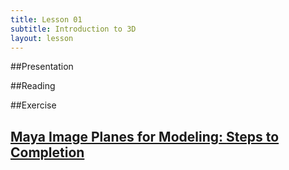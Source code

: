```yaml
---
title: Lesson 01
subtitle: Introduction to 3D
layout: lesson
---
```


##Presentation

##Reading

##Exercise

<h2><a href="/3d-digital-art-and-design--oer/exercises/maya-image-planes-for-modeling/maya-image-planes-for-modeling.html"><span class="exercise-title"> Maya Image Planes for Modeling</span>: <span class="exercise-subtitle"> Steps to Completion</span></a></h2>
